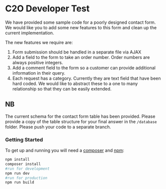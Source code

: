 # C2O Developer Test  

We have provided some sample code for a poorly designed contact form. We would like you to add some new features to this form and clean up the current implementation.

The new features we require are:
1. Form submission should be handled in a separate file via AJAX
2. Add a field to the form to take an order number. Order numbers are always positive integers.
3. Add a comment field to the form so a customer can provide additional information in their query.
4. Each request has a category. Currently they are text field that have been hard coded. We would like to abstract these to a one to many relationship so that they can be easily extended.
 
 ## NB 
 The current schema for the contact form table has been provided. Please provide a copy of the table structure for your final answer in the `/database` folder. Please push your code to a separate branch.
 
### Getting Started
To get up and running you will need a [composer]([https://getcomposer.org/]) and [npm]([https://nodejs.org/en/]):  
```bash
npm install   
composer install
#run for development
npm run dev 
#run for production  
npm run build